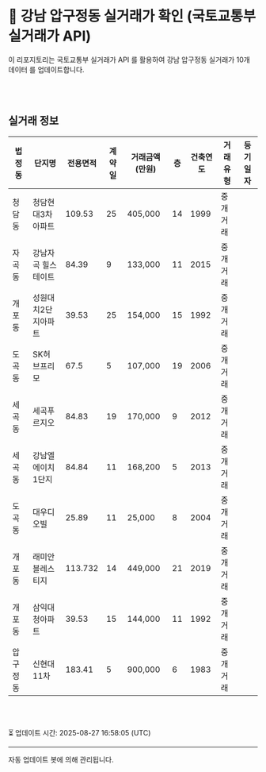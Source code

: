 
# 🚩 강남 압구정동 실거래가 확인 (국토교통부 실거래가 API)

이 리포지토리는 국토교통부 실거래가 API 를 활용하여 강남 압구정동 실거래가 10개 데이터 를 업데이트합니다.

<br>
<br>

## 실거래 정보
| 법정동 | 단지명 | 전용면적 | 계약일 | 거래금액(만원) | 층 | 건축연도 | 거래유형 | 등기일자 |
| --- | --- | --- | --- | --- | --- | --- | --- | --- |
| 청담동 | 청담현대3차아파트 | 109.53 | 25 | 405,000 | 14 | 1999 | 중개거래 |  |
| 자곡동 | 강남자곡 힐스테이트 | 84.39 | 9 | 133,000 | 11 | 2015 | 중개거래 |  |
| 개포동 | 성원대치2단지아파트 | 39.53 | 25 | 154,000 | 15 | 1992 | 중개거래 |  |
| 도곡동 | SK허브프리모 | 67.5 | 5 | 107,000 | 19 | 2006 | 중개거래 |  |
| 세곡동 | 세곡푸르지오 | 84.83 | 19 | 170,000 | 9 | 2012 | 중개거래 |  |
| 세곡동 | 강남엘에이치1단지 | 84.84 | 11 | 168,200 | 5 | 2013 | 중개거래 |  |
| 도곡동 | 대우디오빌 | 25.89 | 11 | 25,000 | 8 | 2004 | 중개거래 |  |
| 개포동 | 래미안블레스티지 | 113.732 | 14 | 449,000 | 21 | 2019 | 중개거래 |  |
| 개포동 | 삼익대청아파트 | 39.53 | 15 | 144,000 | 11 | 1992 | 중개거래 |  |
| 압구정동 | 신현대11차 | 183.41 | 5 | 900,000 | 6 | 1983 | 중개거래 |  |

<br>
<br>

⏳ 업데이트 시간: 2025-08-27 16:58:05 (UTC)

---
자동 업데이트 봇에 의해 관리됩니다.
    